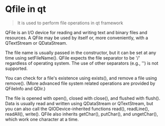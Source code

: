 # Qfile in qt
>It is used to perform file operations in qt framework

QFile is an I/O device for reading and writing text and binary files and resources. A QFile may be used by itself or, more conveniently, with a QTextStream or QDataStream.

The file name is usually passed in the constructor, but it can be set at any time using setFileName(). QFile expects the file separator to be '/' regardless of operating system. The use of other separators (e.g., '\') is not supported.

You can check for a file's existence using exists(), and remove a file using remove(). (More advanced file system related operations are provided by QFileInfo and QDir.)

The file is opened with open(), closed with close(), and flushed with flush(). Data is usually read and written using QDataStream or QTextStream, but you can also call the QIODevice-inherited functions read(), readLine(), readAll(), write(). QFile also inherits getChar(), putChar(), and ungetChar(), which work one character at a time.

